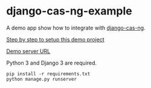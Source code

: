 # django-cas-ng-example

A demo app show how to integrate with [django-cas-ng](https://djangocas.dev).

[Step by step to setup this demo project](https://djangocas.dev/blog/django-cas-ng-example-project/)

[Demo server URL](https://django-cas-ng-demo.herokuapp.com/)

Python 3 and Django 3 are required.

```
pip install -r requirements.txt
python manage.py runserver
```
